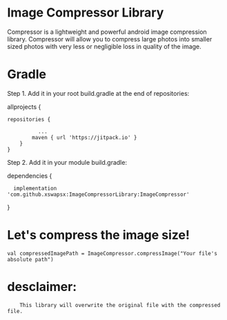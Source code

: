 # Image Compressor Library
Compressor is a lightweight and powerful android image compression library. Compressor will allow you to compress large photos into smaller sized photos with very less or negligible loss in quality of the image.
# Gradle
Step 1. Add it in your root build.gradle at the end of repositories:

allprojects {
		
    repositories {
			
              ...
			maven { url 'https://jitpack.io' }
		}
	}
  
Step 2. Add it in your module build.gradle:

dependencies {

      implementation 'com.github.xswapsx:ImageCompressorLibrary:ImageCompressor'

}

# Let's compress the image size!
            
    val compressedImagePath = ImageCompressor.compressImage("Your file's absolute path")
    
   # desclaimer: 
        This library will overwrite the original file with the compressed file.

